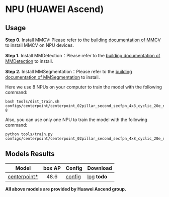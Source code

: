# NPU (HUAWEI Ascend)

## Usage

**Step 0.** Install MMCV: Please refer to the [building documentation of MMCV](https://mmcv.readthedocs.io/en/latest/get_started/build.html#build-mmcv-full-on-ascend-npu-machine) to install MMCV on NPU devices.

**Step 1.** Install MMDetection：Please refer to the [building documentation of MMDetection](https://mmdetection.readthedocs.io/en/latest/get_started.html#installation) to install.

**Step 2.** Install MMSegmentation：Please refer to the [building documentation of MMSegmentation](https://mmsegmentation.readthedocs.io/en/latest/get_started.html#installation) to install.

Here we use 8 NPUs on your computer to train the model with the following command:

```shell
bash tools/dist_train.sh configs/centerpoint/centerpoint_02pillar_second_secfpn_4x8_cyclic_20e_nus.py 8
```

Also, you can use only one NPU to train the model with the following command:

```shell
python tools/train.py configs/centerpoint/centerpoint_02pillar_second_secfpn_4x8_cyclic_20e_nus.py
```

## Models Results

|        Model        | box AP | Config                                                                                                                                         | Download             |
| :-----------------: | :----: | :--------------------------------------------------------------------------------------------------------------------------------------------- | :------------------- |
| [centerpoint\*](<>) |  48.6  | [config](https://github.com/open-mmlab/mmdetection3d/blob/master/configs/centerpoint/centerpoint_02pillar_second_secfpn_4x8_cyclic_20e_nus.py) | [log](<>)   **todo** |

**All above models are provided by Huawei Ascend group.**
